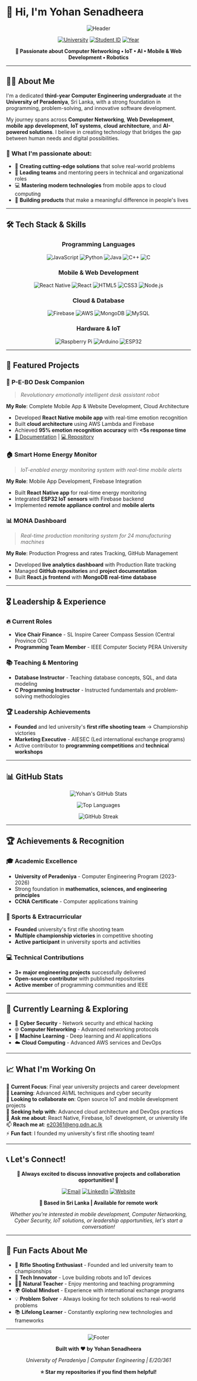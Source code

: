# 👋 Hi, I'm Yohan Senadheera

<div align="center">

![Header](https://capsule-render.vercel.app/api?type=waving&color=ff9800&height=120&section=header&text=Computer%20Engineering%20Student&fontSize=30&fontColor=ffffff&animation=fadeIn)

[![University](https://img.shields.io/badge/University-Peradeniya-ff9800?style=for-the-badge&logo=graduation-cap)](https://eng.pdn.ac.lk)
[![Student ID](https://img.shields.io/badge/Student%20ID-E%2F20%2F361-blue?style=for-the-badge)](https://eng.pdn.ac.lk)
[![Year](https://img.shields.io/badge/Year-Third%20Year-green?style=for-the-badge)](https://eng.pdn.ac.lk)

**🚀 Passionate about Computer Networking • IoT • AI • Mobile & Web Development • Robotics**

</div>

---

## 🧑‍💻 About Me

I'm a dedicated **third-year Computer Engineering undergraduate** at the **University of Peradeniya**, Sri Lanka, with a strong foundation in programming, problem-solving, and innovative software development.

My journey spans across **Computer Networking**, **Web Development**, **mobile app development**, **IoT systems**, **cloud architecture**, and **AI-powered solutions**. I believe in creating technology that bridges the gap between human needs and digital possibilities.

### 🎯 What I'm passionate about:
- 🤖 **Creating cutting-edge solutions** that solve real-world problems
- 👥 **Leading teams** and mentoring peers in technical and organizational roles  
- 💻 **Mastering modern technologies** from mobile apps to cloud computing
- 🌟 **Building products** that make a meaningful difference in people's lives

---

## 🛠️ Tech Stack & Skills

<div align="center">

### **Programming Languages**
![JavaScript](https://img.shields.io/badge/JavaScript-F7DF1E?style=for-the-badge&logo=javascript&logoColor=black)
![Python](https://img.shields.io/badge/Python-3776AB?style=for-the-badge&logo=python&logoColor=white)
![Java](https://img.shields.io/badge/Java-ED8B00?style=for-the-badge&logo=java&logoColor=white)
![C++](https://img.shields.io/badge/C++-00599C?style=for-the-badge&logo=c%2B%2B&logoColor=white)
![C](https://img.shields.io/badge/C-00599C?style=for-the-badge&logo=c&logoColor=white)

### **Mobile & Web Development**
![React Native](https://img.shields.io/badge/React_Native-20232A?style=for-the-badge&logo=react&logoColor=61DAFB)
![React](https://img.shields.io/badge/React-20232A?style=for-the-badge&logo=react&logoColor=61DAFB)
![HTML5](https://img.shields.io/badge/HTML5-E34F26?style=for-the-badge&logo=html5&logoColor=white)
![CSS3](https://img.shields.io/badge/CSS3-1572B6?style=for-the-badge&logo=css3&logoColor=white)
![Node.js](https://img.shields.io/badge/Node.js-43853D?style=for-the-badge&logo=node.js&logoColor=white)

### **Cloud & Database**
![Firebase](https://img.shields.io/badge/Firebase-FFCA28?style=for-the-badge&logo=firebase&logoColor=black)
![AWS](https://img.shields.io/badge/AWS-232F3E?style=for-the-badge&logo=amazon-aws&logoColor=white)
![MongoDB](https://img.shields.io/badge/MongoDB-4EA94B?style=for-the-badge&logo=mongodb&logoColor=white)
![MySQL](https://img.shields.io/badge/MySQL-4479A1?style=for-the-badge&logo=mysql&logoColor=white)

### **Hardware & IoT**
![Raspberry Pi](https://img.shields.io/badge/Raspberry%20Pi-A22846?style=for-the-badge&logo=raspberry-pi&logoColor=white)
![Arduino](https://img.shields.io/badge/Arduino-00979D?style=for-the-badge&logo=arduino&logoColor=white)
![ESP32](https://img.shields.io/badge/ESP32-000000?style=for-the-badge&logo=espressif&logoColor=white)

</div>

---

## 🚀 Featured Projects

### 🤖 **P-E-BO Desk Companion** 
> *Revolutionary emotionally intelligent desk assistant robot*

**My Role**: Complete Mobile App & Website Development, Cloud Architecture
- Developed **React Native mobile app** with real-time emotion recognition
- Built **cloud architecture** using AWS Lambda and Firebase
- Achieved **95% emotion recognition accuracy** with **<5s response time**
- [📖 Documentation](https://cepdnaclk.github.io/e20-3yp-P-E-BO-Desk-Companion/) | [💻 Repository](https://github.com/cepdnaclk/e20-3yp-P-E-BO-Desk-Companion)

### 🏠 **Smart Home Energy Monitor**
> *IoT-enabled energy monitoring system with real-time mobile alerts*

**My Role**: Mobile App Development, Firebase Integration
- Built **React Native app** for real-time energy monitoring
- Integrated **ESP32 IoT sensors** with Firebase backend
- Implemented **remote appliance control** and **mobile alerts**

### 📊 **MONA Dashboard**  
> *Real-time production monitoring system for 24 manufacturing machines*

**My Role**: Production Progress and rates Tracking, GitHub Management
- Developed **live analytics dashboard** with Production Rate tracking
- Managed **GitHub repositories** and **project documentation**
- Built **React.js frontend** with **MongoDB real-time database**

---

## 🎖️ Leadership & Experience

### **🔥 Current Roles**
- **Vice Chair Finance** - SL Inspire Career Compass Session (Central Province OC)
- **Programming Team Member** - IEEE Computer Society PERA University

### **📚 Teaching & Mentoring**
- **Database Instructor** - Teaching database concepts, SQL, and data modeling
- **C Programming Instructor** - Instructed fundamentals and problem-solving methodologies

### **🏆 Leadership Achievements**
- **Founded** and led university's **first rifle shooting team** → Championship victories
- **Marketing Executive** - AIESEC (Led international exchange programs)
- Active contributor to **programming competitions** and **technical workshops**

---

## 📊 GitHub Stats

<div align="center">

![Yohan's GitHub Stats](https://github-readme-stats.vercel.app/api?username=yourusername&show_icons=true&theme=radical&hide_border=true&bg_color=0D1117&title_color=ff9800&text_color=ffffff&icon_color=ff9800)

![Top Languages](https://github-readme-stats.vercel.app/api/top-langs/?username=yourusername&layout=compact&theme=radical&hide_border=true&bg_color=0D1117&title_color=ff9800&text_color=ffffff)

![GitHub Streak](https://github-readme-streak-stats.herokuapp.com/?user=yourusername&theme=radical&hide_border=true&background=0D1117&stroke=ff9800&ring=ff9800&fire=ff9800&currStreakLabel=ffffff)

</div>

---

## 🏆 Achievements & Recognition

### **🎓 Academic Excellence**
- **University of Peradeniya** - Computer Engineering Program (2023-2026)
- Strong foundation in **mathematics, sciences, and engineering principles**
- **CCNA Certificate** - Computer applications training

### **🏅 Sports & Extracurricular**
- **Founded** university's first rifle shooting team
- **Multiple championship victories** in competitive shooting
- **Active participant** in university sports and activities

### **💻 Technical Contributions**
- **3+ major engineering projects** successfully delivered
- **Open-source contributor** with published repositories
- **Active member** of programming communities and IEEE

---

## 🌱 Currently Learning & Exploring

- 🔐 **Cyber Security** - Network security and ethical hacking
- 🌐 **Computer Networking** - Advanced networking protocols
- 🤖 **Machine Learning** - Deep learning and AI applications
- ☁️ **Cloud Computing** - Advanced AWS services and DevOps

---

## 📈 What I'm Working On

🔭 **Current Focus**: Final year university projects and career development  
🌱 **Learning**: Advanced AI/ML techniques and cyber security  
👯 **Looking to collaborate on**: Open source IoT and mobile development projects  
🤔 **Seeking help with**: Advanced cloud architecture and DevOps practices  
💬 **Ask me about**: React Native, Firebase, IoT development, or university life  
📫 **Reach me at**: e20361@eng.pdn.ac.lk  
⚡ **Fun fact**: I founded my university's first rifle shooting team!  

---

## 📞 Let's Connect!

<div align="center">

**🌟 Always excited to discuss innovative projects and collaboration opportunities! 🌟**

[![Email](https://img.shields.io/badge/Email-e20361@eng.pdn.ac.lk-D14836?style=for-the-badge&logo=gmail&logoColor=white)](mailto:e20361@eng.pdn.ac.lk)
[![LinkedIn](https://img.shields.io/badge/LinkedIn-Connect-0077B5?style=for-the-badge&logo=linkedin&logoColor=white)](https://linkedin.com/in/yohan-senadheera)
[![Website](https://img.shields.io/badge/Portfolio-Visit-ff9800?style=for-the-badge&logo=web&logoColor=white)](https://yourusername.github.io/personal-website)

**📍 Based in Sri Lanka | Available for remote work**

*Whether you're interested in mobile development, Computer Networking, Cyber Security, IoT solutions, or leadership opportunities, let's start a conversation!*

</div>

---

## 🎯 Fun Facts About Me

- 🎯 **Rifle Shooting Enthusiast** - Founded and led university team to championships
- 🤖 **Tech Innovator** - Love building robots and IoT devices  
- 👨‍🏫 **Natural Teacher** - Enjoy mentoring and teaching programming
- 🌍 **Global Mindset** - Experience with international exchange programs
- 💡 **Problem Solver** - Always looking for tech solutions to real-world problems
- 📚 **Lifelong Learner** - Constantly exploring new technologies and frameworks

---

<div align="center">

![Footer](https://capsule-render.vercel.app/api?type=waving&color=ff9800&height=120&section=footer&text=Thanks%20for%20visiting!&fontSize=24&fontColor=ffffff&animation=fadeIn)

**Built with ❤️ by Yohan Senadheera**

*University of Peradeniya | Computer Engineering | E/20/361*

**⭐ Star my repositories if you find them helpful!**

</div>
